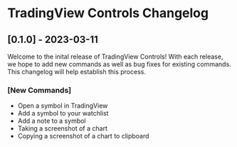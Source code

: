 # TradingView Controls Changelog

## [0.1.0] - 2023-03-11

Welcome to the inital release of TradingView Controls! With each release, we hope to add new commands as well as bug fixes for existing commands. This changelog will help establish this process.

### [New Commands]

* Open a symbol in TradingView
* Add a symbol to your watchlist
* Add a note to a symbol
* Taking a screenshot of a chart
* Copying a screenshot of a chart to clipboard
